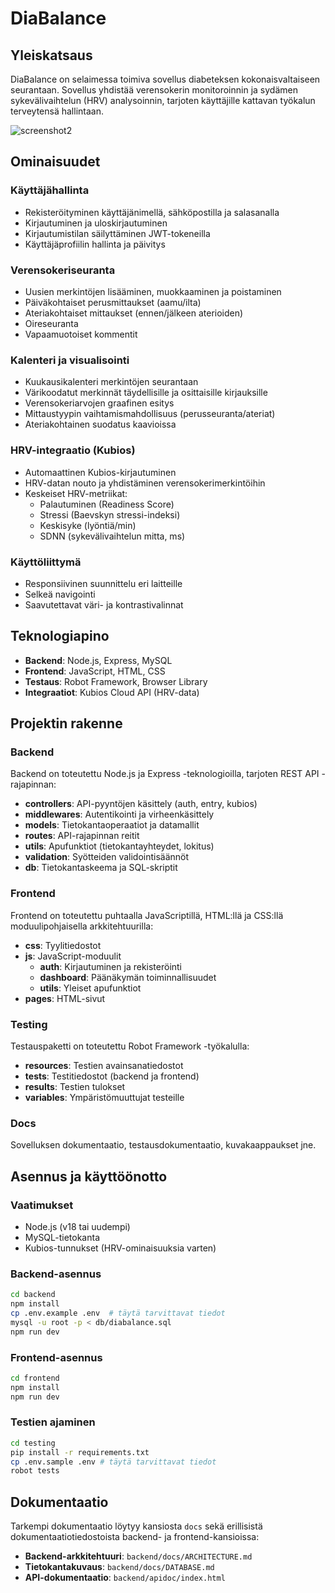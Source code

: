 # DiaBalance

## Yleiskatsaus

DiaBalance on selaimessa toimiva sovellus diabeteksen kokonaisvaltaiseen seurantaan. Sovellus yhdistää verensokerin monitoroinnin ja sydämen sykevälivaihtelun (HRV) analysoinnin, tarjoten käyttäjille kattavan työkalun terveytensä hallintaan.

![screenshot2](https://github.com/user-attachments/assets/d4a164ca-f823-4068-bd37-d1db39442bb8)

## Ominaisuudet

### Käyttäjähallinta
- Rekisteröityminen käyttäjänimellä, sähköpostilla ja salasanalla
- Kirjautuminen ja uloskirjautuminen
- Kirjautumistilan säilyttäminen JWT-tokeneilla
- Käyttäjäprofiilin hallinta ja päivitys

### Verensokeriseuranta
- Uusien merkintöjen lisääminen, muokkaaminen ja poistaminen
- Päiväkohtaiset perusmittaukset (aamu/ilta)
- Ateriakohtaiset mittaukset (ennen/jälkeen aterioiden)
- Oireseuranta
- Vapaamuotoiset kommentit

### Kalenteri ja visualisointi
- Kuukausikalenteri merkintöjen seurantaan
- Värikoodatut merkinnät täydellisille ja osittaisille kirjauksille
- Verensokeriarvojen graafinen esitys
- Mittaustyypin vaihtamismahdollisuus (perusseuranta/ateriat)
- Ateriakohtainen suodatus kaavioissa

### HRV-integraatio (Kubios)
- Automaattinen Kubios-kirjautuminen
- HRV-datan nouto ja yhdistäminen verensokerimerkintöihin
- Keskeiset HRV-metriikat:
  - Palautuminen (Readiness Score)
  - Stressi (Baevskyn stressi-indeksi)
  - Keskisyke (lyöntiä/min)
  - SDNN (sykevälivaihtelun mitta, ms)

### Käyttöliittymä
- Responsiivinen suunnittelu eri laitteille
- Selkeä navigointi
- Saavutettavat väri- ja kontrastivalinnat

## Teknologiapino

- **Backend**: Node.js, Express, MySQL
- **Frontend**: JavaScript, HTML, CSS
- **Testaus**: Robot Framework, Browser Library
- **Integraatiot**: Kubios Cloud API (HRV-data)

## Projektin rakenne

### Backend
Backend on toteutettu Node.js ja Express -teknologioilla, tarjoten REST API -rajapinnan:

- **controllers**: API-pyyntöjen käsittely (auth, entry, kubios)
- **middlewares**: Autentikointi ja virheenkäsittely
- **models**: Tietokantaoperaatiot ja datamallit
- **routes**: API-rajapinnan reitit
- **utils**: Apufunktiot (tietokantayhteydet, lokitus)
- **validation**: Syötteiden validointisäännöt
- **db**: Tietokantaskeema ja SQL-skriptit

### Frontend
Frontend on toteutettu puhtaalla JavaScriptillä, HTML:llä ja CSS:llä moduulipohjaisella arkkitehtuurilla:

- **css**: Tyylitiedostot
- **js**: JavaScript-moduulit
  - **auth**: Kirjautuminen ja rekisteröinti
  - **dashboard**: Päänäkymän toiminnallisuudet
  - **utils**: Yleiset apufunktiot
- **pages**: HTML-sivut

### Testing
Testauspaketti on toteutettu Robot Framework -työkalulla:

- **resources**: Testien avainsanatiedostot
- **tests**: Testitiedostot (backend ja frontend)
- **results**: Testien tulokset
- **variables**: Ympäristömuuttujat testeille

### Docs
Sovelluksen dokumentaatio, testausdokumentaatio, kuvakaappaukset jne.

## Asennus ja käyttöönotto

### Vaatimukset
- Node.js (v18 tai uudempi)
- MySQL-tietokanta
- Kubios-tunnukset (HRV-ominaisuuksia varten)

### Backend-asennus
```bash
cd backend
npm install
cp .env.example .env  # täytä tarvittavat tiedot
mysql -u root -p < db/diabalance.sql
npm run dev
```

### Frontend-asennus

```bash
cd frontend
npm install
npm run dev
```

### Testien ajaminen

```bash
cd testing
pip install -r requirements.txt
cp .env.sample .env # täytä tarvittavat tiedot
robot tests
```

## Dokumentaatio

Tarkempi dokumentaatio löytyy kansiosta `docs` sekä erillisistä dokumentaatiotiedostoista backend- ja frontend-kansioissa:

* **Backend-arkkitehtuuri**: `backend/docs/ARCHITECTURE.md`
* **Tietokantakuvaus**: `backend/docs/DATABASE.md`
* **API-dokumentaatio**: `backend/apidoc/index.html`
